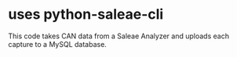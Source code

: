 # uses python-saleae-cli


This code takes CAN data from a Saleae Analyzer and uploads each capture to a MySQL database.
